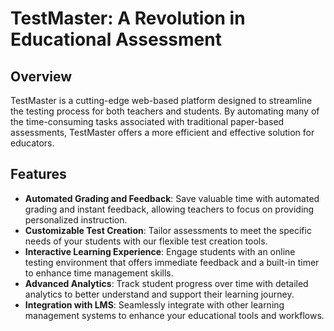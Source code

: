 # TestMaster: A Revolution in Educational Assessment

## Overview

TestMaster is a cutting-edge web-based platform designed to streamline the testing process for both teachers and students. By automating many of the time-consuming tasks associated with traditional paper-based assessments, TestMaster offers a more efficient and effective solution for educators.

## Features

- **Automated Grading and Feedback**: Save valuable time with automated grading and instant feedback, allowing teachers to focus on providing personalized instruction.
- **Customizable Test Creation**: Tailor assessments to meet the specific needs of your students with our flexible test creation tools.
- **Interactive Learning Experience**: Engage students with an online testing environment that offers immediate feedback and a built-in timer to enhance time management skills.
- **Advanced Analytics**: Track student progress over time with detailed analytics to better understand and support their learning journey.
- **Integration with LMS**: Seamlessly integrate with other learning management systems to enhance your educational tools and workflows.

